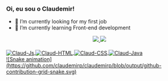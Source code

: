 ### Oi, eu sou o Claudemir!

- 🔭 I’m currently looking for my first job
- 🌱 I’m currently learning Front-end development

<div align="center">
  <a href="https://github.com/ClaudemirP">
  <img height="180em" src="https://github-readme-stats.vercel.app/api?username=claudemirp&show_icons=true&theme=dracula&include_all_commits=true&count_private=true"/>
  <img height="180em" src="https://github-readme-stats.vercel.app/api/top-langs/?username=claudemirp&layout=compact&langs_count=7&theme=dracula"/>
</div>
  

<div style="display: inline_block"><br>
  <img align="center" alt="Claud-Js" height="30" width="40" src="https://cdn.jsdelivr.net/gh/devicons/devicon/icons/javascript/javascript-plain.svg">
  <img align="center" alt="Claud-HTML" height="30" width="40" src="https://cdn.jsdelivr.net/gh/devicons/devicon/icons/html5/html5-plain.svg">
  <img align="center" alt="Claud-CSS" height="30" width="40" src="https://cdn.jsdelivr.net/gh/devicons/devicon/icons/css3/css3-plain.svg">
  <img align="center" alt="Claud-Java" height="30" width="40" src="https://cdn.jsdelivr.net/gh/devicons/devicon/icons/java/java-original.svg">
</div>
  
<div>
  ![Snake animation](https://github.com/claudemirp/claudemirp/blob/output/github-contribution-grid-snake.svg)   
</div>  
